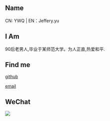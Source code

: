 ## Name
CN: YWQ | EN：Jeffery.yu


## I Am
90后老男人,毕业于某师范大学。为人正直,热爱和平.


## Find me
[github](http://github.com/yu2lulu)

[email](mailto:516651368)


## WeChat
![](/aboutme/Wechat.jpeg)
